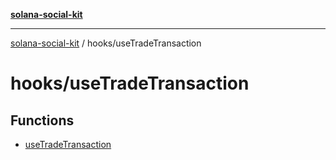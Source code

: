 [**solana-social-kit**](../../README.md)

***

[solana-social-kit](../../README.md) / hooks/useTradeTransaction

# hooks/useTradeTransaction

## Functions

- [useTradeTransaction](functions/useTradeTransaction.md)
